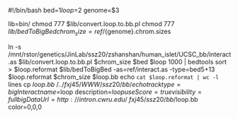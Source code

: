#!/bin/bash
bed=$1
loop=$2
genome=$3

lib=bin/
chmod 777 $lib/convert.loop.to.bb.pl
chmod 777 $lib/bedToBigBed
chrom_size=ref/${genome}.chrom.sizes

ln -s /mnt/rstor/genetics/JinLab/ssz20/zshanshan/human_islet/UCSC_bb/interact.as
$lib/convert.loop.to.bb.pl $chrom_size $bed $loop 1000 | bedtools sort > $loop.reformat
$lib/bedToBigBed -as=ref/interact.as -type=bed5+13 $loop.reformat $chrom_size $loop.bb
echo `cat $loop.reformat | wc -l` lines
cp $loop.bb ~/../fxj45/WWW/ssz20/bb/
echo track type=bigInteract name=$loop description=$loop useScore=true visibility=full bigDataUrl=http://intron.cwru.edu/~fxj45/ssz20/bb/$loop.bb color=0,0,0
